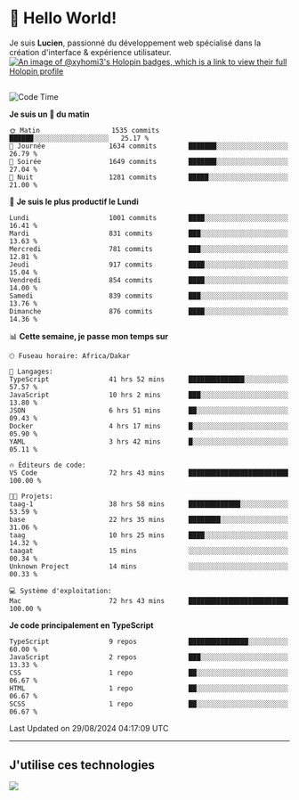 # 👋 Hello World!

Je suis **Lucien**, passionné du développement web spécialisé dans la création d'interface & expérience utilisateur.
[![An image of @xyhomi3's Holopin badges, which is a link to view their full Holopin profile](https://holopin.me/xyhomi3)](https://holopin.io/@xyhomi3)

##

<!--START_SECTION:waka-->
![Code Time](http://img.shields.io/badge/Code%20Time-1%2C922%20hrs%2012%20mins-blue)

**Je suis un 🐤 du matin** 

```text
🌞 Matin                  1535 commits        ██████░░░░░░░░░░░░░░░░░░░   25.17 % 
🌆 Journée                1634 commits        ███████░░░░░░░░░░░░░░░░░░   26.79 % 
🌃 Soirée                 1649 commits        ███████░░░░░░░░░░░░░░░░░░   27.04 % 
🌙 Nuit                   1281 commits        █████░░░░░░░░░░░░░░░░░░░░   21.00 % 
```
📅 **Je suis le plus productif le Lundi** 

```text
Lundi                    1001 commits        ████░░░░░░░░░░░░░░░░░░░░░   16.41 % 
Mardi                    831 commits         ███░░░░░░░░░░░░░░░░░░░░░░   13.63 % 
Mercredi                 781 commits         ███░░░░░░░░░░░░░░░░░░░░░░   12.81 % 
Jeudi                    917 commits         ████░░░░░░░░░░░░░░░░░░░░░   15.04 % 
Vendredi                 854 commits         ████░░░░░░░░░░░░░░░░░░░░░   14.00 % 
Samedi                   839 commits         ███░░░░░░░░░░░░░░░░░░░░░░   13.76 % 
Dimanche                 876 commits         ████░░░░░░░░░░░░░░░░░░░░░   14.36 % 
```


📊 **Cette semaine, je passe mon temps sur** 

```text
🕑︎ Fuseau horaire: Africa/Dakar

💬 Langages: 
TypeScript               41 hrs 52 mins      ██████████████░░░░░░░░░░░   57.57 % 
JavaScript               10 hrs 2 mins       ███░░░░░░░░░░░░░░░░░░░░░░   13.80 % 
JSON                     6 hrs 51 mins       ██░░░░░░░░░░░░░░░░░░░░░░░   09.43 % 
Docker                   4 hrs 17 mins       █░░░░░░░░░░░░░░░░░░░░░░░░   05.90 % 
YAML                     3 hrs 42 mins       █░░░░░░░░░░░░░░░░░░░░░░░░   05.11 % 

🔥 Éditeurs de code: 
VS Code                  72 hrs 43 mins      █████████████████████████   100.00 % 

🐱‍💻 Projets: 
taag-1                   38 hrs 58 mins      █████████████░░░░░░░░░░░░   53.59 % 
base                     22 hrs 35 mins      ████████░░░░░░░░░░░░░░░░░   31.06 % 
taag                     10 hrs 25 mins      ████░░░░░░░░░░░░░░░░░░░░░   14.32 % 
taagat                   15 mins             ░░░░░░░░░░░░░░░░░░░░░░░░░   00.34 % 
Unknown Project          14 mins             ░░░░░░░░░░░░░░░░░░░░░░░░░   00.33 % 

💻 Système d'exploitation: 
Mac                      72 hrs 43 mins      █████████████████████████   100.00 % 
```

**Je code principalement en TypeScript** 

```text
TypeScript               9 repos             ███████████████░░░░░░░░░░   60.00 % 
JavaScript               2 repos             ███░░░░░░░░░░░░░░░░░░░░░░   13.33 % 
CSS                      1 repo              ██░░░░░░░░░░░░░░░░░░░░░░░   06.67 % 
HTML                     1 repo              ██░░░░░░░░░░░░░░░░░░░░░░░   06.67 % 
SCSS                     1 repo              ██░░░░░░░░░░░░░░░░░░░░░░░   06.67 % 
```




 Last Updated on 29/08/2024 04:17:09 UTC
<!--END_SECTION:waka-->
---

## J'utilise ces technologies

<p align="left">
  <a href="https://skillicons.dev">
    <img src="https://skillicons.dev/icons?i=ts,js,md,scss,tailwind,react,docker,express,astro,vite,nextjs,vercel,figma,ableton" />
  </a>
</p>

